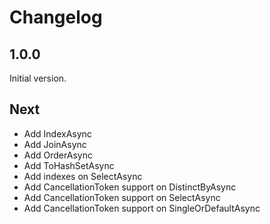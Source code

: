 # Changelog

## 1.0.0

Initial version.

## Next

 - Add IndexAsync
 - Add JoinAsync
 - Add OrderAsync
 - Add ToHashSetAsync
 - Add indexes on SelectAsync
 - Add CancellationToken support on DistinctByAsync
 - Add CancellationToken support on SelectAsync
 - Add CancellationToken support on SingleOrDefaultAsync

